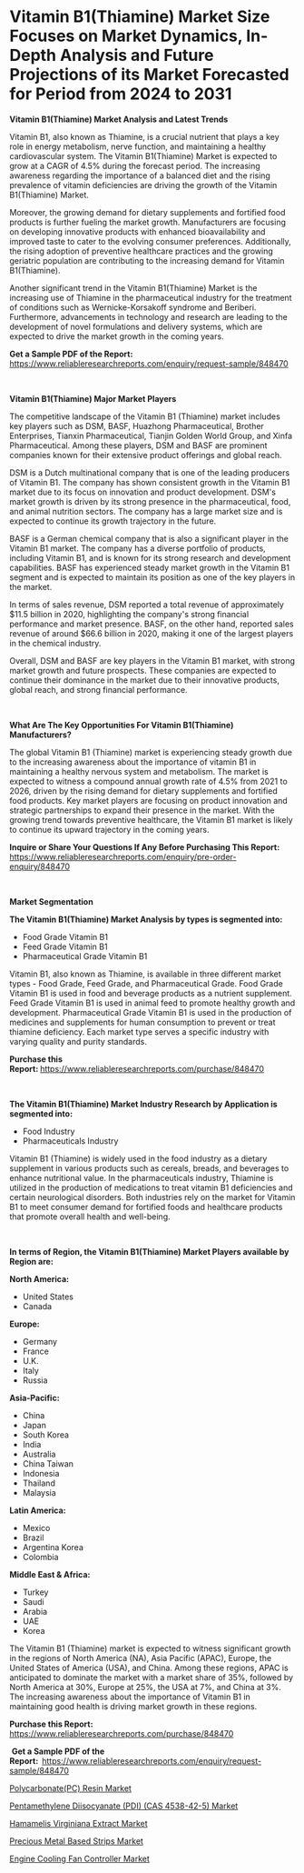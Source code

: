 <p><h1>Vitamin B1(Thiamine) Market Size Focuses on Market Dynamics, In-Depth Analysis and Future Projections of its Market Forecasted for Period from 2024 to 2031</h1></p><p><strong>Vitamin B1(Thiamine) Market Analysis and Latest Trends</strong></p>
<p><p>Vitamin B1, also known as Thiamine, is a crucial nutrient that plays a key role in energy metabolism, nerve function, and maintaining a healthy cardiovascular system. The Vitamin B1(Thiamine) Market is expected to grow at a CAGR of 4.5% during the forecast period. The increasing awareness regarding the importance of a balanced diet and the rising prevalence of vitamin deficiencies are driving the growth of the Vitamin B1(Thiamine) Market.</p><p>Moreover, the growing demand for dietary supplements and fortified food products is further fueling the market growth. Manufacturers are focusing on developing innovative products with enhanced bioavailability and improved taste to cater to the evolving consumer preferences. Additionally, the rising adoption of preventive healthcare practices and the growing geriatric population are contributing to the increasing demand for Vitamin B1(Thiamine).</p><p>Another significant trend in the Vitamin B1(Thiamine) Market is the increasing use of Thiamine in the pharmaceutical industry for the treatment of conditions such as Wernicke-Korsakoff syndrome and Beriberi. Furthermore, advancements in technology and research are leading to the development of novel formulations and delivery systems, which are expected to drive the market growth in the coming years.</p></p>
<p><strong>Get a Sample PDF of the Report:&nbsp;</strong> <a href="https://www.reliableresearchreports.com/enquiry/request-sample/848470">https://www.reliableresearchreports.com/enquiry/request-sample/848470</a></p>
<p>&nbsp;</p>
<p><strong>Vitamin B1(Thiamine) Major Market Players</strong></p>
<p><p>The competitive landscape of the Vitamin B1 (Thiamine) market includes key players such as DSM, BASF, Huazhong Pharmaceutical, Brother Enterprises, Tianxin Pharmaceutical, Tianjin Golden World Group, and Xinfa Pharmaceutical. Among these players, DSM and BASF are prominent companies known for their extensive product offerings and global reach.</p><p>DSM is a Dutch multinational company that is one of the leading producers of Vitamin B1. The company has shown consistent growth in the Vitamin B1 market due to its focus on innovation and product development. DSM's market growth is driven by its strong presence in the pharmaceutical, food, and animal nutrition sectors. The company has a large market size and is expected to continue its growth trajectory in the future.</p><p>BASF is a German chemical company that is also a significant player in the Vitamin B1 market. The company has a diverse portfolio of products, including Vitamin B1, and is known for its strong research and development capabilities. BASF has experienced steady market growth in the Vitamin B1 segment and is expected to maintain its position as one of the key players in the market.</p><p>In terms of sales revenue, DSM reported a total revenue of approximately $11.5 billion in 2020, highlighting the company's strong financial performance and market presence. BASF, on the other hand, reported sales revenue of around $66.6 billion in 2020, making it one of the largest players in the chemical industry.</p><p>Overall, DSM and BASF are key players in the Vitamin B1 market, with strong market growth and future prospects. These companies are expected to continue their dominance in the market due to their innovative products, global reach, and strong financial performance.</p></p>
<p>&nbsp;</p>
<p><strong>What Are The Key Opportunities For Vitamin B1(Thiamine) Manufacturers?</strong></p>
<p><p>The global Vitamin B1 (Thiamine) market is experiencing steady growth due to the increasing awareness about the importance of vitamin B1 in maintaining a healthy nervous system and metabolism. The market is expected to witness a compound annual growth rate of 4.5% from 2021 to 2026, driven by the rising demand for dietary supplements and fortified food products. Key market players are focusing on product innovation and strategic partnerships to expand their presence in the market. With the growing trend towards preventive healthcare, the Vitamin B1 market is likely to continue its upward trajectory in the coming years.</p></p>
<p><strong>Inquire or Share Your Questions If Any Before Purchasing This Report:</strong> <a href="https://www.reliableresearchreports.com/enquiry/pre-order-enquiry/848470">https://www.reliableresearchreports.com/enquiry/pre-order-enquiry/848470</a></p>
<p>&nbsp;</p>
<p><strong>Market Segmentation</strong></p>
<p><strong>The Vitamin B1(Thiamine) Market Analysis by types is segmented into:</strong></p>
<p><ul><li>Food Grade Vitamin B1</li><li>Feed Grade Vitamin B1</li><li>Pharmaceutical Grade Vitamin B1</li></ul></p>
<p><p>Vitamin B1, also known as Thiamine, is available in three different market types - Food Grade, Feed Grade, and Pharmaceutical Grade. Food Grade Vitamin B1 is used in food and beverage products as a nutrient supplement. Feed Grade Vitamin B1 is used in animal feed to promote healthy growth and development. Pharmaceutical Grade Vitamin B1 is used in the production of medicines and supplements for human consumption to prevent or treat thiamine deficiency. Each market type serves a specific industry with varying quality and purity standards.</p></p>
<p><strong>Purchase this Report:&nbsp;</strong><a href="https://www.reliableresearchreports.com/purchase/848470">https://www.reliableresearchreports.com/purchase/848470</a></p>
<p>&nbsp;</p>
<p><strong>The Vitamin B1(Thiamine) Market Industry Research by Application is segmented into:</strong></p>
<p><ul><li>Food Industry</li><li>Pharmaceuticals Industry</li></ul></p>
<p><p>Vitamin B1 (Thiamine) is widely used in the food industry as a dietary supplement in various products such as cereals, breads, and beverages to enhance nutritional value. In the pharmaceuticals industry, Thiamine is utilized in the production of medications to treat vitamin B1 deficiencies and certain neurological disorders. Both industries rely on the market for Vitamin B1 to meet consumer demand for fortified foods and healthcare products that promote overall health and well-being.</p></p>
<p>&nbsp;</p>
<p><strong>In terms of Region, the Vitamin B1(Thiamine) Market Players available by Region are:</strong></p>
<p>
    <p> <strong> North America: </strong>
        <ul>
            <li>United States</li>
            <li>Canada</li>
        </ul>
        </p> 
    <p> <strong> Europe: </strong>
        <ul>
            <li>Germany</li>
            <li>France</li>
            <li>U.K.</li>
            <li>Italy</li>
            <li>Russia</li>
        </ul>
        </p> 
    <p> <strong> Asia-Pacific: </strong>
        <ul>
            <li>China</li>
            <li>Japan</li>
            <li>South Korea</li>
            <li>India</li>
            <li>Australia</li>
            <li>China Taiwan</li>
            <li>Indonesia</li>
            <li>Thailand</li>
            <li>Malaysia</li>
        </ul>
        </p> 
    <p> <strong> Latin America: </strong>
        <ul>
            <li>Mexico</li>
            <li>Brazil</li>
            <li>Argentina Korea</li>
            <li>Colombia</li>
        </ul>
        </p> 
    <p> <strong> Middle East & Africa: </strong>
        <ul>
            <li>Turkey</li>
            <li>Saudi</li>
            <li>Arabia</li>
            <li>UAE</li>
            <li>Korea</li>
        </ul>
    </p>
    </p>
<p><p>The Vitamin B1 (Thiamine) market is expected to witness significant growth in the regions of North America (NA), Asia Pacific (APAC), Europe, the United States of America (USA), and China. Among these regions, APAC is anticipated to dominate the market with a market share of 35%, followed by North America at 30%, Europe at 25%, the USA at 7%, and China at 3%. The increasing awareness about the importance of Vitamin B1 in maintaining good health is driving market growth in these regions.</p></p>
<p><strong>Purchase this Report: </strong><a href="https://www.reliableresearchreports.com/purchase/848470">https://www.reliableresearchreports.com/purchase/848470</a></p>
<p>&nbsp;<strong>Get a Sample PDF of the Report:&nbsp;&nbsp;</strong><a href="https://www.reliableresearchreports.com/enquiry/request-sample/848470">https://www.reliableresearchreports.com/enquiry/request-sample/848470</a></p>
<p><strong></strong></p>
<p><p><a href="https://issuu.com/reportprime-2/docs/polycarbonatepc-resin-market-size-2030.pptx">Polycarbonate(PC) Resin Market</a></p><p><a href="https://issuu.com/reportprime-2/docs/pentamethylene-diisocyanate-pdi-cas-4538-42-5-mark">Pentamethylene Diisocyanate (PDI) (CAS 4538-42-5) Market</a></p><p><a href="https://github.com/seekum/Market-Research-Report-List-1/blob/main/hamamelis-virginiana-extract-market.md">Hamamelis Virginiana Extract Market</a></p><p><a href="https://github.com/timeliteaut/Market-Research-Report-List-1/blob/main/precious-metal-based-strips-market.md">Precious Metal Based Strips Market</a></p><p><a href="https://github.com/bobicer/Market-Research-Report-List-2/blob/main/engine-cooling-fan-controller-market.md">Engine Cooling Fan Controller Market</a></p></p>